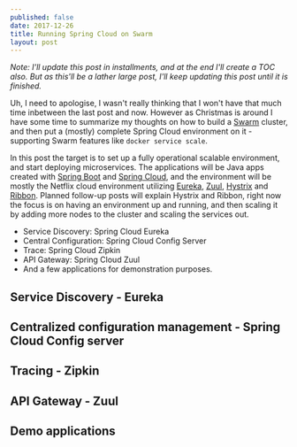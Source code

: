 ```yaml
---
published: false
date: 2017-12-26
title: Running Spring Cloud on Swarm
layout: post
---
```


_Note: I'll update this post in installments, and at the end I'll create a TOC
also. But as this'll be a lather large post, I'll keep updating this post
until it is finished._

Uh, I need to apologise, I wasn't really thinking that I won't have that much
time inbetween the last post and now. However as Christmas is around I have
some time to summarize my thoughts on how to build a [Swarm] cluster, and then
put a (mostly) complete Spring Cloud environment on it - supporting
Swarm features like `docker service scale`.

In this post the target is to set up a fully operational scalable environment,
and start deploying microservices. The applications will be Java apps created
with [Spring Boot] and [Spring Cloud], and the environment will be mostly the
Netflix cloud environment utilizing [Eureka], [Zuul], [Hystrix] and [Ribbon].
Planned follow-up posts will explain Hystrix and Ribbon, right now the focus
is on having an environment up and running, and then scaling it by adding
more nodes to the cluster and scaling the services out.


- Service Discovery: Spring Cloud Eureka 
- Central Configuration: Spring Cloud Config Server
- Trace: Spring Cloud Zipkin
- API Gateway: Spring Cloud Zuul
- And a few applications for demonstration purposes.

## Service Discovery - Eureka



## Centralized configuration management - Spring Cloud Config server

## Tracing - Zipkin

## API Gateway - Zuul

## Demo applications


[Swarm]: https://docs.docker.com/engine/swarm/
[Spring Boot]: https://projects.spring.io/spring-boot/
[Spring Cloud]: http://projects.spring.io/spring-cloud/
[Eureka]: https://github.com/Netflix/eureka
[Zuul]: https://github.com/Netflix/zuul
[Hystrix]: https://github.com/Netflix/hystrix
[Ribbon]: https://github.com/Netflix/ribbon

